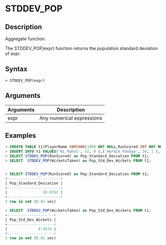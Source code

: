 # **STDDEV_POP**

## **Description**

Aggregate function.

The STDDEV_POP(expr) function returns the population standard deviation of expr.

## **Syntax**

```
> STDDEV_POP(expr)
```

## **Arguments**

|  Arguments   | Description  |
|  ----  | ----  |
| expr  | Any numerical expressions |

## **Examples**

```sql
> CREATE TABLE t1(PlayerName VARCHAR(100) NOT NULL,RunScored INT NOT NULL,WicketsTaken INT NOT NULL);
> INSERT INTO t1 VALUES('KL Rahul', 52, 0 ),('Hardik Pandya', 30, 1 ),('Ravindra Jadeja', 18, 2 ),('Washington Sundar', 10, 1),('D Chahar', 11, 2 ),  ('Mitchell Starc', 0, 3);
> SELECT STDDEV_POP(RunScored) as Pop_Standard_Deviation FROM t1;
> SELECT  STDDEV_POP(WicketsTaken) as Pop_Std_Dev_Wickets FROM t1;


> SELECT STDDEV_POP(RunScored) as Pop_Standard_Deviation FROM t1;
+------------------------+
| Pop_Standard_Deviation |
+------------------------+
|                16.8762 |
+------------------------+
1 row in set (0.02 sec)

> SELECT  STDDEV_POP(WicketsTaken) as Pop_Std_Dev_Wickets FROM t1;
+---------------------+
| Pop_Std_Dev_Wickets |
+---------------------+
|              0.9574 |
+---------------------+
1 row in set (0.01 sec)

```
